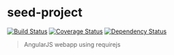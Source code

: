 # seed-project
[![Build Status](https://travis-ci.org/xmouligneau@gmail.com/seed-project.svg?branch=master)](https://travis-ci.org/xmouligneau@gmail.com/seed-project)
[![Coverage Status](https://coveralls.io/repos/xmouligneau@gmail.com/seed-project/badge.svg)](https://coveralls.io/r/xmouligneau@gmail.com/seed-project)
[![Dependency Status](https://david-dm.org/xmouligneau@gmail.com/seed-project.svg)](https://david-dm.org/xmouligneau@gmail.com/seed-project)

> AngularJS webapp using requirejs
